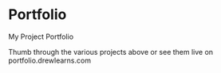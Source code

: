 # Portfolio
My Project Portfolio

Thumb through the various projects above or see them live on portfolio.drewlearns.com
